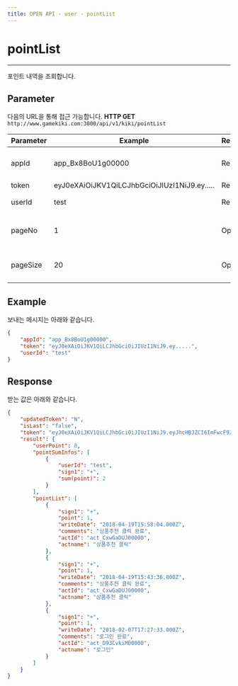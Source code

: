 ```yaml
---
title: OPEN API - user - pointList
---
```


# pointList
---

포인트 내역을 조회합니다.

## **Parameter**

다음의 URL을 통해 접근 가능합니다. 
**HTTP GET** `http://www.gamekiki.com:3000/api/v1/kiki/pointList`

Parameter | Example | Required | Description
---|---|---|---
appId | app_Bx8BoU1g00000 | Required | Application ID (CMS에서 확인 가능)
token | eyJ0eXAiOiJKV1QiLCJhbGciOiJIUzI1NiJ9.ey..... | Required | login token
userId | test | Required | 로그인 User ID
pageNo | 1 | Optional | 조회 페이지 정보. 페이지당 20건 조회
pageSize | 20 | Optional | 한페이지에 조회할 리스트 갯수

## **Example**

보내는 메시지는 아래와 같습니다.

```json
{
    "appId": "app_Bx8BoU1g00000",
    "token": "eyJ0eXAiOiJKV1QiLCJhbGciOiJIUzI1NiJ9.ey.....",
    "userId": "test"
}
```

## **Response**

받는 값은 아래와 같습니다.

```json
{
    "updatedToken": "N",
    "isLast": "false",
    "token": "eyJ0eXAiOiJKV1QiLCJhbGciOiJIUzI1NiJ9.eyJhcHBJZCI6ImFwcF9ZTnZaZHMxRDAwMDAwIiwidXNlcklkIjoidGVzdCIsImV4cCI6MTUyNDI4NzA3NzgwOSwicmVnRGF0ZSI6IjIwMTgtMDQtMjAgMTQ6MDQ6MzcuODA3In0.UMXSiSVfEMrG7tHq0RJTj_TxHZ_aUhQ7UYopMIG40b0",
    "result": {
        "userPoint": 0,
        "pointSumInfos": [
            {
                "userId": "test",
                "sign1": "+",
                "sum(point)": 2
            }
        ],
        "pointList": [
            {
                "sign1": "+",
                "point": 1,
                "writeDate": "2018-04-19T15:58:04.000Z",
                "comments": "상품추천 클릭 완료",
                "actId": "act_CxwGaDUJ00000",
                "actname": "상품추천 클릭"
            },
            {
                "sign1": "+",
                "point": 1,
                "writeDate": "2018-04-19T15:43:36.000Z",
                "comments": "상품추천 클릭 완료",
                "actId": "act_CxwGaDUJ00000",
                "actname": "상품추천 클릭"
            },
            {
                "sign1": "+",
                "point": 1,
                "writeDate": "2018-02-07T17:27:33.000Z",
                "comments": "로그인 완료",
                "actId": "act_D93CvkiM00000",
                "actname": "로그인"
            }
        ]
    }
}
```
